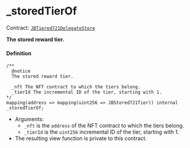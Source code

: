# _storedTierOf

Contract: [`JBTiered721DelegateStore`](/dev/api/contracts/or-delegates/jbtiered721delegatestore)

**The stored reward tier.**

#### Definition

```
/** 
  @notice
  The stored reward tier. 

  _nft The NFT contract to which the tiers belong.
  _tierId The incremental ID of the tier, starting with 1.
*/
mapping(address => mapping(uint256 => JBStored721Tier)) internal _storedTierOf;
```

- Arguments:
  - `_nft` is the `address` of the NFT contract to which the tiers belong.
  - `_tierId` is the `uint256` incremental ID of the tier, starting with 1.
- The resulting view function is private to this contract.
